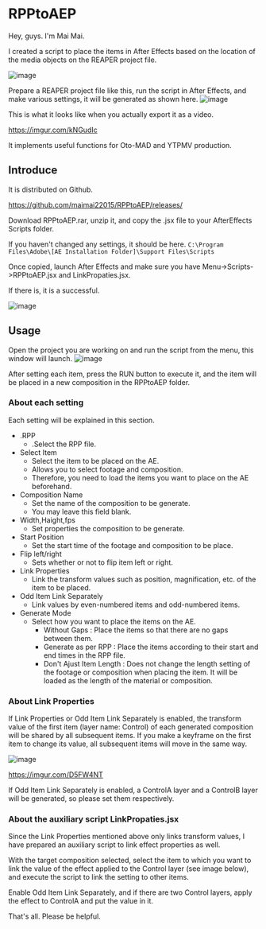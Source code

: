 # RPPtoAEP

Hey, guys. I'm Mai Mai.

I created a script to place the items in After Effects based on the location of the media objects on the REAPER project file.

![image](https://user-images.githubusercontent.com/79758588/113301207-bab86e00-9339-11eb-84c6-0dbae5db5c2f.png)

Prepare a REAPER project file like this, run the script in After Effects, and make various settings, it will be generated as shown here.
![image](https://user-images.githubusercontent.com/79758588/113301221-c146e580-9339-11eb-8c83-d3e66d01dee7.png)

This is what it looks like when you actually export it as a video.

https://imgur.com/kNGudIc

It implements useful functions for Oto-MAD and YTPMV production.

## Introduce
It is distributed on Github.

https://github.com/maimai22015/RPPtoAEP/releases/

Download RPPtoAEP.rar, unzip it, and copy the .jsx file to your AfterEffects Scripts folder.

If you haven't changed any settings, it should be here.
`C:\Program Files\Adobe\[AE Installation Folder]\Support Files\Scripts`

Once copied, launch After Effects and make sure you have Menu->Scripts->RPPtoAEP.jsx and LinkPropaties.jsx.

If there is, it is a successful.

![image](https://user-images.githubusercontent.com/79758588/113301511-0cf98f00-933a-11eb-84d9-19971e9eb8c8.png)

## Usage

Open the project you are working on and run the script from the menu, this window will launch.
![image](https://user-images.githubusercontent.com/79758588/113301530-12ef7000-933a-11eb-971a-bf7eb9fdac19.png)


After setting each item, press the RUN button to execute it, and the item will be placed in a new composition in the RPPtoAEP folder.

### About each setting
Each setting will be explained in this section.

* .RPP
  * .Select the RPP file.
* Select Item
  * Select the item to be placed on the AE.
  * Allows you to select footage and composition.
  * Therefore, you need to load the items you want to place on the AE beforehand.
* Composition Name
  * Set the name of the composition to be generate.
  * You may leave this field blank.
* Width,Haight,fps
  * Set properties the composition to be generate.
* Start Position
  * Set the start time of the footage and composition to be place.
* Flip left/right
  * Sets whether or not to flip item left or right.
* Link Properties
  * Link the transform values such as position, magnification, etc. of the item to be placed. 
* Odd Item Link Separately
  * Link values by even-numbered items and odd-numbered items.
* Generate Mode
  * Select how you want to place the items on the AE.
    * Without Gaps : Place the items so that there are no gaps between them.
    * Generate as per RPP : Place the items according to their start and end times in the RPP file.
    * Don't Ajust Item Length : Does not change the length setting of the footage or composition when placing the item. It will be loaded as the length of the material or composition.

### About Link Properties
If Link Properties or Odd Item Link Separately is enabled, the transform value of the first item (layer name: Control) of each generated composition will be shared by all subsequent items.
If you make a keyframe on the first item to change its value, all subsequent items will move in the same way.

![image](https://user-images.githubusercontent.com/79758588/113301572-1edb3200-933a-11eb-8d27-f81da9399e6d.png)

https://imgur.com/D5FW4NT


If Odd Item Link Separately is enabled, a ControlA layer and a ControlB layer will be generated, so please set them respectively.

### About the auxiliary script LinkPropaties.jsx
Since the Link Properties mentioned above only links transform values, I have prepared an auxiliary script to link effect properties as well.

With the target composition selected, select the item to which you want to link the value of the effect applied to the Control layer (see image below), and execute the script to link the setting to other items.

Enable Odd Item Link Separately, and if there are two Control layers, apply the effect to ControlA and put the value in it.

That's all. Please be helpful.

